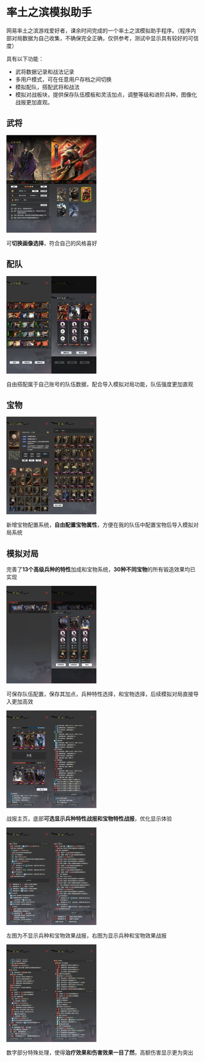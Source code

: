 # 率土之滨模拟助手

网易率土之滨游戏爱好者，课余时间完成的一个率土之滨模拟助手程序。（程序内部对局数据为自己收集，不确保完全正确，仅供参考，测试中显示具有较好的可信度）

具有以下功能：

- 武将数据记录和战法记录
- 多用户模式，可在任意用户存档之间切换
- 模拟配队，搭配武将和战法
- 模拟对战板块，提供保存队伍模板和灵活加点，调整等级和进阶兵种，图像化战报更加直观。



## 武将

<img src=".\demonstration\5_0版本 (7).png" alt="5_0版本 (7)" style="zoom:25%;" /><img src=".\demonstration\5_0版本 (10).png" alt="5_0版本 (10)" style="zoom:25%;" />

可**切换画像选择**，符合自己的风格喜好



## 配队

<img src=".\demonstration\5_0版本 (24).png" alt="5_0版本 (24)" style="zoom:25%;" /><img src=".\demonstration\5_0版本 (25).png" alt="5_0版本 (25)" style="zoom:25%;" />

自由搭配属于自己账号的队伍数据，配合导入模拟对局功能，队伍强度更加直观



## 宝物

<img src=".\demonstration\5_0版本 (18).png" alt="5_0版本 (18)" style="zoom:25%;" /><img src=".\demonstration\5_0版本 (15).png" alt="5_0版本 (15)" style="zoom:25%;" />

新增宝物配置系统，**自由配置宝物属性**，方便在我的队伍中配置宝物后导入模拟对局系统



## 模拟对局

完善了**13个高级兵种的特性**加成和宝物系统，**30种不同宝物**的所有锻造效果均已实现



<img src=".\demonstration\5_0版本 (29).png" alt="5_0版本 (29)" style="zoom:25%;" /><img src=".\demonstration\5_0版本 (30).png" alt="5_0版本 (30)" style="zoom:25%;" />

可保存队伍配置，保存其加点，兵种特性选择，和宝物选择，后续模拟对局直接导入更加高效







<img src=".\demonstration\5_0版本 (31).png" alt="5_0版本 (31)" style="zoom: 25%;" /><img src=".\demonstration\5_0版本 (33).png" alt="5_0版本 (33)" style="zoom:25%;" />

战报主页，底部**可选显示兵种特性战报和宝物特性战报**，优化显示体验



<img src=".\demonstration\5_0版本 (35).png" alt="5_0版本 (35)" style="zoom:25%;" /><img src=".\demonstration\5_0版本 (36).png" alt="5_0版本 (36)" style="zoom:25%;" />

左图为不显示兵种和宝物效果战报，右图为显示兵种和宝物效果战报





<img src=".\demonstration\5_0版本 (38).png" alt="5_0版本 (38)" style="zoom:25%;" /><img src=".\demonstration\iPhone 14 Pro Max.png" alt="iPhone 14 Pro Max" style="zoom:25%;" />

数字部分特殊处理，使得**治疗效果和伤害效果一目了然**，高额伤害显示更为突出
